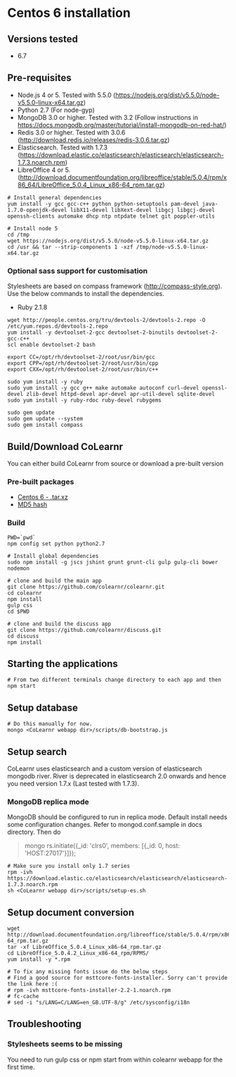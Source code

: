# Centos 6 installation

## Versions tested
- 6.7

## Pre-requisites

- Node.js 4 or 5. Tested with 5.5.0 (https://nodejs.org/dist/v5.5.0/node-v5.5.0-linux-x64.tar.gz)
- Python 2.7 (For node-gyp)
- MongoDB 3.0 or higher. Tested with 3.2 (Follow instructions in https://docs.mongodb.org/master/tutorial/install-mongodb-on-red-hat/)
- Redis 3.0 or higher. Tested with 3.0.6 (http://download.redis.io/releases/redis-3.0.6.tar.gz)
- Elasticsearch. Tested with 1.7.3 (https://download.elastic.co/elasticsearch/elasticsearch/elasticsearch-1.7.3.noarch.rpm)
- LibreOffice 4 or 5. (http://download.documentfoundation.org/libreoffice/stable/5.0.4/rpm/x86_64/LibreOffice_5.0.4_Linux_x86-64_rpm.tar.gz)

```
# Install general dependencies
yum install -y gcc gcc-c++ python python-setuptools pam-devel java-1.7.0-openjdk-devel libX11-devel libXext-devel libgcj libgcj-devel openssh-clients automake dhcp ntp ntpdate telnet git poppler-utils

# Install node 5
cd /tmp
wget https://nodejs.org/dist/v5.5.0/node-v5.5.0-linux-x64.tar.gz
cd /usr && tar --strip-components 1 -xzf /tmp/node-v5.5.0-linux-x64.tar.gz
```

### Optional sass support for customisation
Stylesheets are based on compass framework (http://compass-style.org). Use the below commands to install the dependencies.
- Ruby 2.1.8

```
wget http://people.centos.org/tru/devtools-2/devtools-2.repo -O /etc/yum.repos.d/devtools-2.repo
yum install -y devtoolset-2-gcc devtoolset-2-binutils devtoolset-2-gcc-c++
scl enable devtoolset-2 bash

export CC=/opt/rh/devtoolset-2/root/usr/bin/gcc
export CPP=/opt/rh/devtoolset-2/root/usr/bin/cpp
export CXX=/opt/rh/devtoolset-2/root/usr/bin/c++

sudo yum install -y ruby
sudo yum install -y gcc g++ make automake autoconf curl-devel openssl-devel zlib-devel httpd-devel apr-devel apr-util-devel sqlite-devel
sudo yum install -y ruby-rdoc ruby-devel rubygems

sudo gem update
sudo gem update --system
sudo gem install compass
```

## Build/Download CoLearnr

You can either build CoLearnr from source or download a pre-built version

### Pre-built packages
- [Centos 6 - .tar.xz](http://downloads.colearnr.com/centos6/colearnr-community.tar.xz)
- [MD5 hash](http://downloads.colearnr.com/centos6/colearnr-community.tar.xz.md5)

### Build
```
PWD=`pwd`
npm config set python python2.7

# Install global dependencies
sudo npm install -g jscs jshint grunt grunt-cli gulp gulp-cli bower nodemon

# clone and build the main app
git clone https://github.com/colearnr/colearnr.git
cd colearnr
npm install
gulp css
cd $PWD

# clone and build the discuss app
git clone https://github.com/colearnr/discuss.git
cd discuss
npm install
```

## Starting the applications
```
# From two different terminals change directory to each app and then
npm start
```

## Setup database
```
# Do this manually for now.
mongo <CoLearnr webapp dir>/scripts/db-bootstrap.js
```

## Setup search
CoLearnr uses elasticsearch and a custom version of elasticsearch mongodb river. River is deprecated in elasticsearch 2.0 onwards and hence you need version 1.7.x (Last tested with 1.7.3).

### MongoDB replica mode
MongoDB should be configured to run in replica mode. Default install needs some configuration changes. Refer to mongod.conf.sample in docs directory.
Then do
> mongo
rs.initiate({_id: 'clrs0', members: [{_id: 0, host: 'HOST:27017'}]});

```
# Make sure you install only 1.7 series
rpm -ivh https://download.elastic.co/elasticsearch/elasticsearch/elasticsearch-1.7.3.noarch.rpm
sh <CoLearnr webapp dir>/scripts/setup-es.sh
```
## Setup document conversion
```
wget http://download.documentfoundation.org/libreoffice/stable/5.0.4/rpm/x86_64/LibreOffice_5.0.4_Linux_x86-64_rpm.tar.gz
tar -xf LibreOffice_5.0.4_Linux_x86-64_rpm.tar.gz
cd LibreOffice_5.0.4.2_Linux_x86-64_rpm/RPMS/
yum install -y *.rpm

# To fix any missing fonts issue do the below steps
# Find a good source for msttcore-fonts-installer. Sorry can't provide the link here :(
# rpm -ivh msttcore-fonts-installer-2.2-1.noarch.rpm
# fc-cache
# sed -i "s/LANG=C/LANG=en_GB.UTF-8/g" /etc/sysconfig/i18n
```
## Troubleshooting

### Stylesheets seems to be missing
You need to run gulp css or npm start from within colearnr webapp for the first time.
